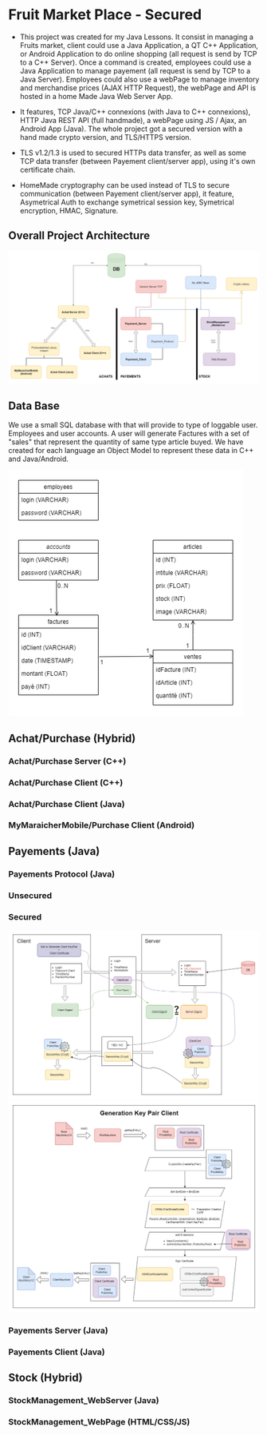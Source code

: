 # Fruit Market Place - Secured
- This project was created for my Java Lessons. It consist in managing a Fruits market, client could use a Java Application, a QT C++ Application, or Android Application to do online shopping (all request is send by TCP to a C++ Server). Once a command is created, employees could use a Java Application to manage payement (all request is send by TCP to a Java Server). Employees could also use a webPage to manage inventory and merchandise prices (AJAX HTTP Request), the webPage and API is hosted in a home Made Java Web Server App.

- It features, TCP Java/C++ connexions (with Java to C++ connexions), HTTP Java REST API (full handmade), a webPage using JS / Ajax, an Android App (Java). The whole project got a secured version with a hand made crypto version, and TLS/HTTPS version.

- TLS v1.2/1.3 is used to secured HTTPs data transfer, as well as some TCP data transfer (between Payement client/server app), using it's own certificate chain.

- HomeMade cryptography can be used instead of TLS to secure communication (between Payement client/server app), it feature, Asymetrical Auth to exchange symetrical session key, Symetrical encryption, HMAC, Signature.



## Overall Project Architecture
![Global Project Architecture](./.readme_img/Global_Project_Architecture.png)

## Data Base 
We use a small SQL database with that will provide to type of loggable user. Employees and user accounts. A user will generate Factures with a set of "sales" that represent the quantity of same type article buyed. We have created for each language an Object Model to represent these data in C++ and Java/Android.

![DataBase Architecture](./.readme_img/DB_Diagram.png)



## Achat/Purchase (Hybrid)

### Achat/Purchase Server (C++)

### Achat/Purchase Client (C++)

### Achat/Purchase Client (Java)

### MyMaraicherMobile/Purchase Client (Android)



## Payements (Java)

### Payements Protocol (Java)

### Unsecured

### Secured 
![LoginRequest Secured](./.readme_img/LoginPayement_Secure.png "Login Request Secured")
![KeyPairGeneration](./.readme_img/CreateKeyPair+Certificate.png "KeyPair Generation")

### Payements Server (Java)

### Payements Client (Java)



## Stock (Hybrid)

### StockManagement_WebServer (Java)

### StockManagement_WebPage (HTML/CSS/JS)

